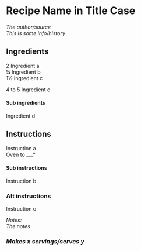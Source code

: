# Recipe Name in Title Case

*The author/source*  
*This is some info/history*  

## Ingredients
2 Ingredient a  
&frac14; Ingredient b  
1&frac12; Ingredient c  
 
4 to 5 Ingredient c  
<!-- TODO: standardize ingredient measurement abbreviations -->
#### Sub ingredients
Ingredient d  


## Instructions
Instruction a  
Oven to ___&deg;  

#### Sub instructions
Instruction b  

### Alt instructions
Instruction c  

*Notes:*  
*The notes*  

<!-- Extra random info goes here
and here -->

### *Makes x servings/serves y*